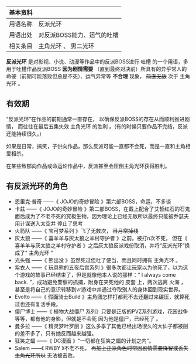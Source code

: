 |  **基本资料**  ||
|---|---|
|用语名称  |  反派光环   |
|用语出处  |  对反派BOSS能力、运气的吐槽   |
|相关条目  |  主角光环  、  男二光环   |
  
**反派光环** 是对影视、小说、动漫等作品中的反派BOSS进行  吐槽  的一个用语，多用于吐槽作品反派BOSS **因为剧情需要**
（直到最终对决前）所具有的异乎常人的命硬（前期可能落败但总是不死）、运气异常等 **不合理** 现象， ~~简直无敌~~ 次于  主角光环  。

##  有效期

“反派光环”在作品的前期通常一直存在，  以确保反派BOSS的存在从而顺利推进剧情，  而往往在最后五集失效  主角光环  的胜利
。(有的时候只要作品不完结，反派还能持续很久。)

如果是日常，搞笑，子供向作品，那么反派可能一直都不会死，而是一直和主角相爱相杀。

在某些致郁向作品或命运论作品中，反派甚至会压倒主角光环获得胜利。

##  有反派光环的角色

  * 恩里克·普奇  ——《  JOJO的奇妙冒险  》第六部BOSS，命运，不多谈 
  * 卡兹  ——《  JOJO的奇妙冒险  》第二部BOSS，在戴上配合了艾哲红石的石鬼面后成为了不老不死的究极生物，因为理论上已经无敌所以最终只能被乔瑟夫用计谋送入太空并  停止了思考 
  * 火箭队  ——《  宝可梦系列  》飞了无数次， ~~日月常掉线~~
  * 灰太狼  ——《  喜羊羊与灰太狼之羊村守护者  》之前。被打n次不死，  但在《  喜羊羊与灰太狼之羊村守护者  》之后灰太狼反派戏份取消，并将“反派光环”换成了“  主角光环  ” 
  * 光头强  ——《  熊出没  》虽然死过但吐了便当，而且同时拥有  主角光环  。 
  * 紫衣人  ——《  玩具熊的五夜后宫系列  》很多次都让玩家以为他死了，以为这个游戏的故事已经结束了，但是就像他本人说的那样：“  I always come back.  ”，成功避免警察的抓捕，附身在夹死他的  皮套  上，两次逃离  火海  ，甚至是将自己的意识转移到vr游戏中并通过夺取别人的身体回到现实世界。 
  * Evolto  ——《  假面骑士Build  》主角团怎样打都死不去还翻过来碾压，就算死过也还有复活手段。 
  * 僵尸博士  ——《  植物大战僵尸  系列》只要是正版的PVZ系列游戏，花园战争等等，都有他的身影，但就是不会死  因为他是僵尸，已经死了  。 
  * 曼多拉  ——《  精灵梦叶罗丽  》这么多季了其他已经出场很久的大仙子都被削的差不多了，只有她反而越来越强。 
  * 狂笑之蝠  ——《  DC漫画  》“一切都在狂笑之蝠的计划之内”。 
  * Salem  ——《  RWBY  》不老不死， ~~再加上正派角色时常因剧情需要降智或丢失主角光环所以~~ 无法被击败。 

